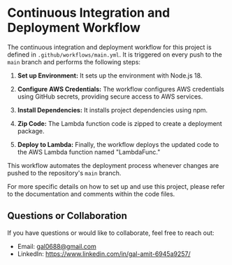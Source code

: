 # Continuous Integration and Deployment Workflow

The continuous integration and deployment workflow for this project is defined in `.github/workflows/main.yml`. It is triggered on every push to the `main` branch and performs the following steps:

1. **Set up Environment:** It sets up the environment with Node.js 18.

2. **Configure AWS Credentials:** The workflow configures AWS credentials using GitHub secrets, providing secure access to AWS services.

3. **Install Dependencies:** It installs project dependencies using npm.

4. **Zip Code:** The Lambda function code is zipped to create a deployment package.

5. **Deploy to Lambda:** Finally, the workflow deploys the updated code to the AWS Lambda function named "LambdaFunc."

This workflow automates the deployment process whenever changes are pushed to the repository's `main` branch.

For more specific details on how to set up and use this project, please refer to the documentation and comments within the code files.

## Questions or Collaboration

If you have questions or would like to collaborate, feel free to reach out:

- Email: gal0688@gmail.com
- LinkedIn: https://www.linkedin.com/in/gal-amit-6945a9257/
